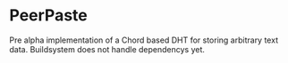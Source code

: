 # PeerPaste

Pre alpha implementation of a Chord based DHT for storing arbitrary text data. 
Buildsystem does not handle dependencys yet.
